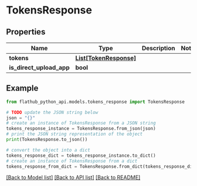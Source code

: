 # TokensResponse


## Properties

Name | Type | Description | Notes
------------ | ------------- | ------------- | -------------
**tokens** | [**List[TokenResponse]**](TokenResponse.md) |  | 
**is_direct_upload_app** | **bool** |  | 

## Example

```python
from flathub_python_api.models.tokens_response import TokensResponse

# TODO update the JSON string below
json = "{}"
# create an instance of TokensResponse from a JSON string
tokens_response_instance = TokensResponse.from_json(json)
# print the JSON string representation of the object
print(TokensResponse.to_json())

# convert the object into a dict
tokens_response_dict = tokens_response_instance.to_dict()
# create an instance of TokensResponse from a dict
tokens_response_from_dict = TokensResponse.from_dict(tokens_response_dict)
```
[[Back to Model list]](../README.md#documentation-for-models) [[Back to API list]](../README.md#documentation-for-api-endpoints) [[Back to README]](../README.md)


